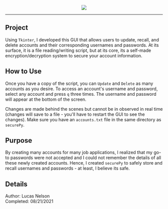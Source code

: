 <p align='center'>
  <img src='https://user-images.githubusercontent.com/78045025/130331122-6e1081ec-21ae-45d0-a7e6-d015ac862640.png'>
</p>

---

## Project
Using `Tkinter`, I developed this GUI that allows users to update, recall, and delete accounts and their corresponding usernames and passwords. At its surface, it is a file reading/writing script, but at its core, its a self-made encryption/decryption system to secure your account information.

## How to Use
Once you have a copy of the script, you can `Update` and `Delete` as many accounts as you desire. To access an account's username and password, select any account and press `q` three times. The username and password will appear at the bottom of the screen.

Changes are made behind the scenes but cannot be in observed in real time (changes will save to a file - you'll have to restart the GUI to see the changes). Make sure you have an `accounts.txt` file in the same directory as `securePy`.

## Purpose
By creating many accounts for many job applications, I realized that my go-to passwords were not accepted and I could not remember the details of all these newly created accounts. Hence, I created `securePy` to safely store and recall usernames and passwords - at least, I believe its safe.

## Details
Author: Lucas Nelson <br>
Completed: 08/21/2021

